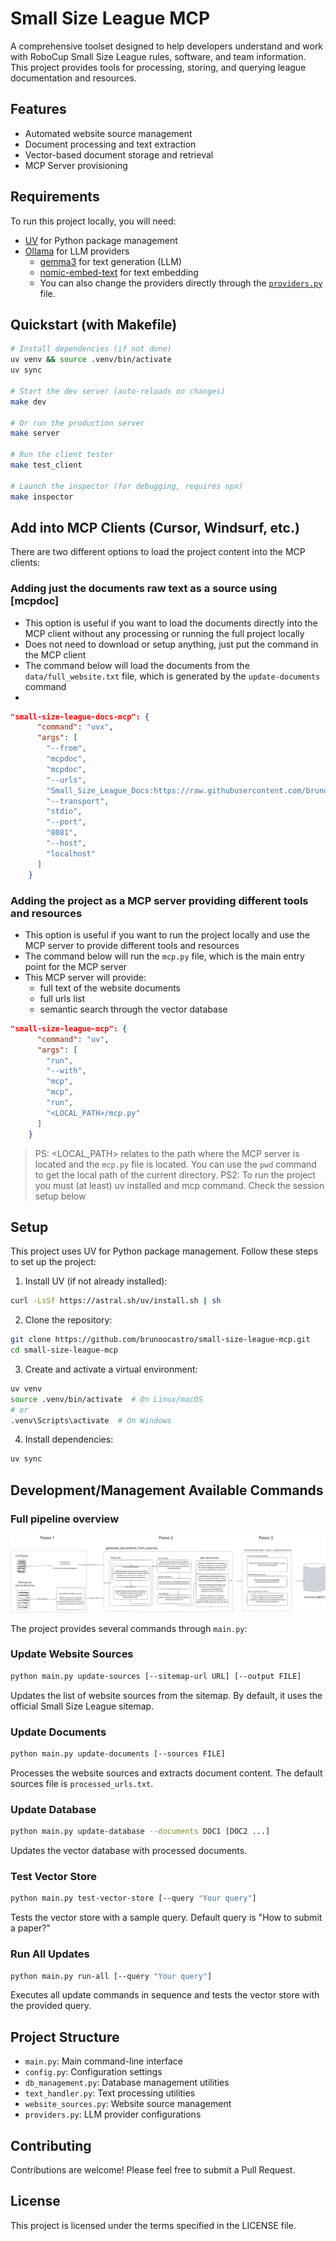 # Small Size League MCP

A comprehensive toolset designed to help developers understand and work with RoboCup Small Size League rules, software, and team information. This project provides tools for processing, storing, and querying league documentation and resources.

## Features

- Automated website source management
- Document processing and text extraction
- Vector-based document storage and retrieval
- MCP Server provisioning

## Requirements

To run this project locally, you will need:

- [UV](https://astral.sh/uv/) for Python package management
- [Ollama](https://ollama.com) for LLM providers
  - [gemma3](https://ollama.com/library/gemma3) for text generation (LLM)
  - [nomic-embed-text](https://ollama.com/library/nomic-embed-text) for text embedding
  - You can also change the providers directly through the [`providers.py`](./providers.py) file.

## Quickstart (with Makefile)

```bash
# Install dependencies (if not done)
uv venv && source .venv/bin/activate
uv sync

# Start the dev server (auto-reloads on changes)
make dev

# Or run the production server
make server

# Run the client tester
make test_client

# Launch the inspector (for debugging, requires npx)
make inspector
```

## Add into MCP Clients (Cursor, Windsurf, etc.)

There are two different options to load the project content into the MCP clients:

### Adding just the documents raw text as a source using [mcpdoc]

- This option is useful if you want to load the documents directly into the MCP client without any processing or running the full project locally
- Does not need to download or setup anything, just put the command in the MCP client
- The command below will load the documents from the `data/full_website.txt` file, which is generated by the `update-documents` command
- 

```json
"small-size-league-docs-mcp": {
      "command": "uvx",
      "args": [
        "--from",
        "mcpdoc",
        "mcpdoc",
        "--urls",
        "Small_Size_League_Docs:https://raw.githubusercontent.com/brunoocastro/small-size-league-mcp/refs/heads/main/data/full_website.txt",
        "--transport",
        "stdio",
        "--port",
        "8081",
        "--host",
        "localhost"
      ]
    }
```

### Adding the project as a MCP server providing different tools and resources

- This option is useful if you want to run the project locally and use the MCP server to provide different tools and resources
- The command below will run the `mcp.py` file, which is the main entry point for the MCP server
- This MCP server will provide:
  - full text of the website documents
  - full urls list
  - semantic search through the vector database

```json
"small-size-league-mcp": {
      "command": "uv",
      "args": [
        "run",
        "--with",
        "mcp",
        "mcp",
        "run",
        "<LOCAL_PATH>/mcp.py"
      ]
    }
```

> PS: <LOCAL_PATH> relates to the path where the MCP server is located and the `mcp.py` file is located. You can use the `pwd` command to get the local path of the current directory.
> PS2: To run the project you must (at least) uv installed and mcp command. Check the session setup below


## Setup

This project uses UV for Python package management. Follow these steps to set up the project:

1. Install UV (if not already installed):
```bash
curl -LsSf https://astral.sh/uv/install.sh | sh
```

2. Clone the repository:
```bash
git clone https://github.com/brunoocastro/small-size-league-mcp.git
cd small-size-league-mcp
```

3. Create and activate a virtual environment:
```bash
uv venv
source .venv/bin/activate  # On Linux/macOS
# or
.venv\Scripts\activate  # On Windows
```

4. Install dependencies:
```bash
uv sync
```

## Development/Management Available Commands

### Full pipeline overview

![Full Pipeline Overview](assets/full_pipeline_overview.svg)

The project provides several commands through `main.py`:

### Update Website Sources
```bash
python main.py update-sources [--sitemap-url URL] [--output FILE]
```
Updates the list of website sources from the sitemap. By default, it uses the official Small Size League sitemap.

### Update Documents
```bash
python main.py update-documents [--sources FILE]
```
Processes the website sources and extracts document content. The default sources file is `processed_urls.txt`.

### Update Database
```bash
python main.py update-database --documents DOC1 [DOC2 ...]
```
Updates the vector database with processed documents.

### Test Vector Store
```bash
python main.py test-vector-store [--query "Your query"]
```
Tests the vector store with a sample query. Default query is "How to submit a paper?"

### Run All Updates
```bash
python main.py run-all [--query "Your query"]
```
Executes all update commands in sequence and tests the vector store with the provided query.

## Project Structure

- `main.py`: Main command-line interface
- `config.py`: Configuration settings
- `db_management.py`: Database management utilities
- `text_handler.py`: Text processing utilities
- `website_sources.py`: Website source management
- `providers.py`: LLM provider configurations

## Contributing

Contributions are welcome! Please feel free to submit a Pull Request.

## License

This project is licensed under the terms specified in the LICENSE file.
